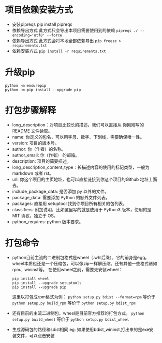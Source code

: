 # 项目依赖安装方式

* 安装pipreqs pip install pipreqs
* 依赖导出方式 此方式只会导出本项目需要使用到的依赖 `pipreqs ./ --encoding='utf8' --force`
* 依赖导出方式 此方式会将本地全部依赖导出   `pip freeze > requirements.txt`
* 依赖安装方式   `pip install -r requirements.txt`

# 升级pip

```
python -m ensurepip
python -m pip install --upgrade pip
```

# 打包步骤解释

* long_description：对项目比较长的描述，我们可以直接从 你刚刚写的 README 文件读取。
* name: 你定义的包名，可以用字母、数字、下划线，需要确保唯一性。
* version: 项目的版本号。
* author: 你（作者）的名称。
* author_email: 你（作者） 的邮箱。
* description: 项目的简要描述。
* long_description_content_type：长描述内容的使用的标记类型，一般为 markdown 或者 rst。
* url: 你这个项目的主页地址，也可以直接链接到你这个项目的Github 地址上面去。
* include_package_data: 是否添加 py 以外的文件。
* package_data: 需要添加 Python 的额外文件列表。
* packages: 直接用 setuptool 找到你项目所有相关的包列表。
* classifiers: 附加说明，比如这里写的就是使用于 Python3 版本，使用的是 MIT 协议，独立于 OS。
* python_requires: python 版本要求。

# 打包命令

* python目前主流的二进制包格式是wheel（.whl后缀），它的前身是egg。wheel本质也还是一个压缩包，可以像zip一样解压缩。还有其他一些格式诸如rpm、wininst等。
  在使用wheel之前，需要先安装wheel：
  ```
  pip install wheel
  pip install --upgrade setuptools
  pip install --upgrade pip
  ```

  这里以打包成rpm格式为例：
  `python setup.py bdist --format=rpm`
  等价于
  `python setup.py build_rpm`
  等价于
  `python setup.py bdist_rpm`

* 还有目前的主流二进制包，wheel是目前官方推荐的打包方式。
  `python setup.py build_wheel`
  等价于
  `python setup.py bdist_wheel`

* 生成源码包的路径和sdist相同
  eg: 如果使用bdist_wininst,打出来的是exe安装文件，可以点击安装

